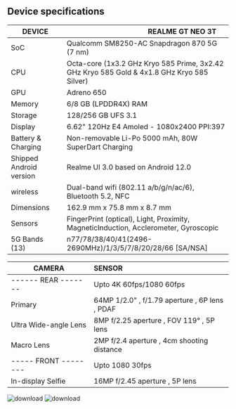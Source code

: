 ## Device specifications

| DEVICE                  | ‎ ‎ ‎ ‎ ‎ ‎ ‎ ‎ ‎ ‎ ‎ ‎ ‎ ‎ ‎ ‎ ‎ ‎ ‎ ‎ ‎ ‎ ‎ ‎ ‎ ‎ ‎ ‎ ‎ ‎ ‎ ‎ ‎ ‎ ‎ ‎ ‎ ‎ ‎ ‎ ‎ ‎ ‎ ‎ ‎ ‎ ‎ ‎ ‎ ‎ REALME GT NEO 3T                                                                      |
| ----------------------- | :--------------------------------------------------------------------------------  |   
| SoC                     | Qualcomm SM8250-AC Snapdragon 870 5G (7 nm)                                        |
| CPU                     | Octa-core (1x3.2 GHz Kryo 585 Prime, 3x2.42 GHz Kryo 585 Gold & 4x1.8 GHz Kryo 585 Silver)|
| GPU                     | Adreno 650                                                                         |
| Memory                  | 6/8 GB (LPDDR4X) RAM                                                               |
| Storage                 | 128/256 GB UFS 3.1                                                                 |
| Display                 | 6.62" 120Hz E4 Amoled - 1080x2400 PPI:397                                          | 
| Battery & Charging      | Non-removable Li-Po 5000 mAh, 80W SuperDart Charging                               |
| Shipped Android version | Realme UI 3.0 based on Android 12.0                                                |
| wireless                | Dual-band wifi (802.11 a/b/g/n/ac/6), Bluetooth 5.2, NFC                           |
| Dimensions              | 162.9 mm x 75.8 mm x 8.7 mm                                                        |                                   
| Sensors                 | FingerPrint (optical), Light, Proximity, MagneticInduction, Acclerometer, Gyroscopic|
| 5G Bands (13)           | n77/78/38/40/41(2496-2690MHz)/1/3/5/7/8/20/28/66 [SA/NSA]                          |


| CAMERA                | SENSOR                                                                |
| --------------------- | :-------------------------------------------------------------------  |   
| ------  REAR  ------- | Upto 4K 60fps/1080 60fps                                              |
| Primary               | 64MP 1/2.0" , f/1.79 aperture , 6P lens , PDAF                        |
| Ultra Wide-angle Lens | 8MP f/2.25 aperture , FOV 119° , 5P lens                              |
| Macro Lens            | 2MP f/2.4 aperture , 4cm shooting distance                            |
| -----  FRONT -------- | Upto 1080 30fps                                                       |
| In-display Selfie     | 16MP f/2.45 aperture , 5P lens                                        |

![download](https://user-images.githubusercontent.com/64255484/190611629-03188a7f-ef07-44d8-aa4f-60d68b8ddd03.svg)
![download](https://user-images.githubusercontent.com/64255484/190612320-bc35b94f-261f-42bb-8489-66bc3d246f80.jpg)
